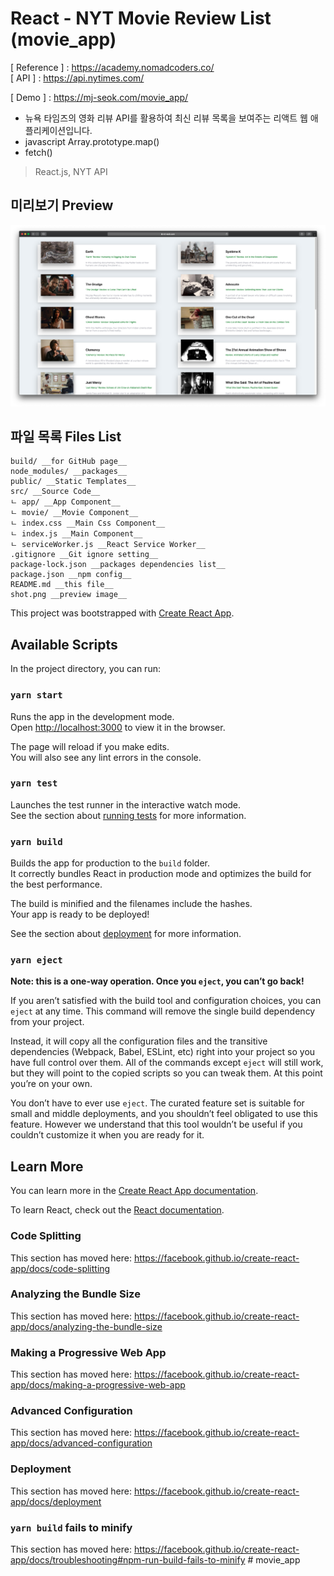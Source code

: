 # React - NYT Movie Review List (movie_app)

[ Reference ] : <https://academy.nomadcoders.co/>  
[ API ] : <https://api.nytimes.com/>

[ Demo ] : <https://mj-seok.com/movie_app/>

- 뉴욕 타임즈의 영화 리뷰 API를 활용하여 최신 리뷰 목록을 보여주는 리액트 웹 애플리케이션입니다.
- javascript Array.prototype.map()
- fetch()

> React.js, NYT API

## 미리보기 Preview

![shot](shot.png)

## 파일 목록 Files List

```t
build/ __for GitHub page__
node_modules/ __packages__
public/ __Static Templates__
src/ __Source Code__
ㄴ app/ __App Component__
ㄴ movie/ __Movie Component__
ㄴ index.css __Main Css Component__
ㄴ index.js __Main Component__
ㄴ serviceWorker.js __React Service Worker__
.gitignore __Git ignore setting__
package-lock.json __packages dependencies list__
package.json __npm config__
README.md __this file__
shot.png __preview image__
```

This project was bootstrapped with [Create React App](https://github.com/facebook/create-react-app).

## Available Scripts

In the project directory, you can run:

### `yarn start`

Runs the app in the development mode.<br />
Open [http://localhost:3000](http://localhost:3000) to view it in the browser.

The page will reload if you make edits.<br />
You will also see any lint errors in the console.

### `yarn test`

Launches the test runner in the interactive watch mode.<br />
See the section about [running tests](https://facebook.github.io/create-react-app/docs/running-tests) for more information.

### `yarn build`

Builds the app for production to the `build` folder.<br />
It correctly bundles React in production mode and optimizes the build for the best performance.

The build is minified and the filenames include the hashes.<br />
Your app is ready to be deployed!

See the section about [deployment](https://facebook.github.io/create-react-app/docs/deployment) for more information.

### `yarn eject`

**Note: this is a one-way operation. Once you `eject`, you can’t go back!**

If you aren’t satisfied with the build tool and configuration choices, you can `eject` at any time. This command will remove the single build dependency from your project.

Instead, it will copy all the configuration files and the transitive dependencies (Webpack, Babel, ESLint, etc) right into your project so you have full control over them. All of the commands except `eject` will still work, but they will point to the copied scripts so you can tweak them. At this point you’re on your own.

You don’t have to ever use `eject`. The curated feature set is suitable for small and middle deployments, and you shouldn’t feel obligated to use this feature. However we understand that this tool wouldn’t be useful if you couldn’t customize it when you are ready for it.

## Learn More

You can learn more in the [Create React App documentation](https://facebook.github.io/create-react-app/docs/getting-started).

To learn React, check out the [React documentation](https://reactjs.org/).

### Code Splitting

This section has moved here: https://facebook.github.io/create-react-app/docs/code-splitting

### Analyzing the Bundle Size

This section has moved here: https://facebook.github.io/create-react-app/docs/analyzing-the-bundle-size

### Making a Progressive Web App

This section has moved here: https://facebook.github.io/create-react-app/docs/making-a-progressive-web-app

### Advanced Configuration

This section has moved here: https://facebook.github.io/create-react-app/docs/advanced-configuration

### Deployment

This section has moved here: https://facebook.github.io/create-react-app/docs/deployment

### `yarn build` fails to minify

This section has moved here: https://facebook.github.io/create-react-app/docs/troubleshooting#npm-run-build-fails-to-minify
#   m o v i e _ a p p 
 
 